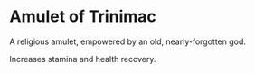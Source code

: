 # Amulet of Trinimac

A religious amulet, empowered by an old, nearly-forgotten god.

Increases stamina and health recovery.
